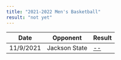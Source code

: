 ```yaml
---
title: "2021-2022 Men's Basketball"
result: "not yet"
---
```


| Date | Opponent | Result |
|-|-|-|
| 11/9/2021 | Jackson State | [--](https://www.espn.ph/mens-college-basketball/game/_/gameId/401372110) |